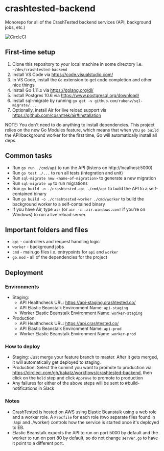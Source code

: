 # crashtested-backend
Monorepo for all of the CrashTested backend services (API, background jobs, etc.)

[![CircleCI](https://circleci.com/gh/bakatz/crashtested-backend.svg?style=svg&circle-token=0aafe6b739c14e33dd07db99920ee7a82aa4d30b)](https://circleci.com/gh/bakatz/crashtested-backend)

## First-time setup
1. Clone this repository to your local machine in some directory i.e. `~/dev/crashtested-backend`
1. Install VS Code via https://code.visualstudio.com/ 
1. In VS Code, install the `Go` extension to get code completion and other nice things
1. Install Go 1.11.x via https://golang.org/dl/
1. Install Postgres 10.6 via https://www.postgresql.org/download/
1. Install sql-migrate by running `go get -v github.com/rubenv/sql-migrate/...`
1. Optionally, install Air for live reload support via https://github.com/cosmtrek/air#installation

NOTE: You don't need to do anything to install dependencies. This project relies on the new Go Modules feature, which means that when you `go build` the API/background worker for the first time, Go will automatically install all deps.

## Common tasks
- Run `go run ./cmd/api` to run the API (listens on http://localhost:5000)
- Run `go test ./...` to run all tests (integration and unit)
- Run `sql-migrate new <name-of-migration>` to generate a new migration
- Run `sql-migrate up` to run migrations
- Run `go build -o ./crashtested-api ./cmd/api` to build the API to a self-contained binary
- Run `go build -o ./crashtested-worker ./cmd/worker` to build the background worker to a self-contained binary
- If you have Air, type `air` (or `air -c .air.windows.conf` if you're on Windows) to run a live reload server. 

## Important folders and files
- `api` - controllers and request handling logic
- `worker` - background jobs
- `cmd` - main.go files i.e. entrypoints for `api` and `worker`
- `go.mod` - all of the dependencies for the project

## Deployment
### Environments
- Staging: 
    - API Healthcheck URL: https://api-staging.crashtested.co/
    - API Elastic Beanstalk Environment Name: `api-staging`
    - Worker Elastic Beanstalk Environment Name: `worker-staging`
- Production: 
    - API Healthcheck URL: https://api.crashtested.co/
    - API Elastic Beanstalk Environment Name: `api-prod`
    - Worker Elastic Beanstalk Environment Name: `worker-prod`

### How to deploy
- Staging: Just merge your feature branch to master. After it gets merged, it will automatically get deployed to staging.
- Production: Select the commit you want to promote to production via https://circleci.com/gh/bakatz/workflows/crashtested-backend, then click on the `hold` step and click `Approve` to promote to production
- Any failures for either of the above steps will be sent to #build-notifications in Slack

### Notes
- CrashTested is hosted on AWS using Elastic Beanstalk using a web role and a worker role. A `Procfile` for each role (two separate files found in ./api and ./worker) controls how the service is started once it's deployed to EB.
- Elastic Beanstalk expects the API to run on port 5000 by default and the worker to run on port 80 by default, so do not change `server.go` to have it point to a different port.